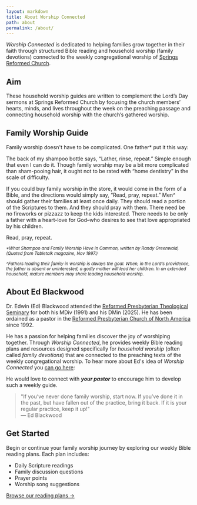 ```yaml
---
layout: markdown
title: About Worship Connected
path: about
permalink: /about/
---
```

<div class="lead text-xl text-gray-600 mb-8">
<i>Worship Connected</i> is dedicated to helping families grow together in their faith through structured Bible reading and household worship (family devotions) connected to the weekly congregational worship of <a href="https://springsreformed.org/"  target="_blank">Springs Reformed Church</a>.
</div>

## Aim

These household worship guides are written to complement the Lord’s Day sermons at Springs Reformed Church by focusing the church members’ hearts, minds, and lives throughout the week on the preaching passage and connecting household worship with the church’s gathered worship.

## Family Worship Guide

Family worship doesn't have to be complicated. One father* put it this way:

The back of my shampoo bottle says, “Lather, rinse, repeat.” Simple enough that even I can do it. Though family worship may be a bit more complicated than sham-pooing hair, it ought not to be rated with “home dentistry” in the scale of difficulty.

If you could buy family worship in the store, it would come in the form of a Bible, and the directions would simply say, “Read, pray, repeat.” Men^ should gather their families at least once daily. They should read a portion of the Scriptures to them. And they should pray with them. There need be no fireworks or pizzazz to keep the kids interested. There needs to be only a father with a heart-love for God–who desires to see that love appropriated by his children. 

Read, pray, repeat.

<div><small><i>*What Shampoo and Family Worship Have in Common, written by Randy Greenwald, (Quoted from Tabletalk magazine, Nov 1997.)

^Fathers leading their family in worship is always the goal. When, in the Lord’s providence, the father is absent or uninterested, a godly mother will lead her children. In an extended household, mature members may share leading household worship.</i></small></div>

## About Ed Blackwood

Dr. Edwin (Ed) Blackwood attended the <a href="https://rpts.edu/"  target="_blank">Reformed Presbyterian Theological Seminary</a> for both his MDiv (1991) and his DMin (2025). He has been ordained as a pastor in the <a href="https://reformedpresbyterian.org/"  target="_blank">Reformed Presbyterian Church of North America</a> since 1992. 

He has a passion for helping families discover the joy of worshiping together. Through *Worship Connected*, he provides weekly Bible reading plans and resources designed specifically for *household worship* (often called *family devotions*) that are connected to the preaching texts of the weekly congregational worship. To hear more about Ed's idea of *Worship Connected* you [can go here](https://gentlereformation.com/2025/03/10/episode-330-worship-connected-with-ed-blackwood/): 

He would love to connect with ***your pastor*** to encourage him to develop such a weekly guide.

<div class="bg-blue-50 border-l-4 border-blue-500 p-4 my-8">
  <blockquote class="text-lg italic text-gray-700">
    "If you’ve never done family worship, start now. If you’ve done it in the past, but have fallen out of the practice, bring it back. If it is your regular practice, keep it up!"
    <footer class="mt-2 text-gray-600">— Ed Blackwood</footer>
  </blockquote>
</div>

## Get Started

Begin or continue your family worship journey by exploring our weekly Bible reading plans. Each plan includes: 

* Daily Scripture readings
* Family discussion questions
* Prayer points
* Worship song suggestions

<div class="mt-8">
  <a href="/notes" class="inline-block bg-blue-600 text-white px-6 py-3 rounded-lg hover:bg-blue-700 transition-colors duration-300">
    Browse our reading plans →
  </a>
</div>